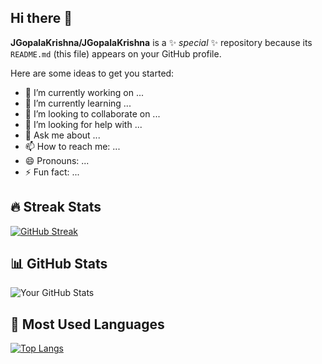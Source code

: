 ## Hi there 👋


**JGopalaKrishna/JGopalaKrishna** is a ✨ _special_ ✨ repository because its `README.md` (this file) appears on your GitHub profile.

Here are some ideas to get you started:

- 🔭 I’m currently working on ...
- 🌱 I’m currently learning ...
- 👯 I’m looking to collaborate on ...
- 🤔 I’m looking for help with ...
- 💬 Ask me about ...
- 📫 How to reach me: ...
- 😄 Pronouns: ...
- ⚡ Fun fact: ...

## 🔥 Streak Stats
[![GitHub Streak](https://streak-stats.demolab.com/?user=YourGitHubUsername&theme=dark&hide_border=false)](https://git.io/streak-stats)

## 📊 GitHub Stats
![Your GitHub Stats](https://github-readme-stats.vercel.app/api?username=YourGitHubUsername&show_icons=true&theme=dark)

## 🚀 Most Used Languages
[![Top Langs](https://github-readme-stats.vercel.app/api/top-langs/?username=YourGitHubUsername&layout=compact&theme=dark)](https://github.com/anuraghazra/github-readme-stats)
